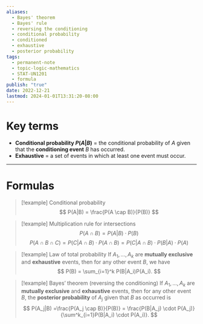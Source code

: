 ```yaml
---
aliases:
  - Bayes' theorem
  - Bayes' rule
  - reversing the conditioning
  - conditional probability
  - conditioned
  - exhaustive
  - posterior probability
tags:
  - permanent-note
  - topic-logic-mathematics
  - STAT-UN1201
  - formula
publish: "true"
date: 2022-12-21
lastmod: 2024-01-01T13:31:20-08:00
---
```

# Key terms

- **Conditional probability $P(A|B)$** = the conditional probability of $A$ given that the **conditioning event** $B$ has occurred.
- **Exhaustive** = a set of events in which at least one event must occur.

---

# Formulas

>[!example] Conditional probability
>$$ P(A|B) = \frac{P(A \cap B)}{P(B)} $$

>[!example] Multiplication rule for intersections
>$$ P(A \cap B) = P(A|B) \cdot P(B) $$
>$$  P(A \cap B \cap C) = P(C | A \cap B) \cdot P(A \cap B) = P(C| A \cap B) \cdot P( B | A) \cdot P(A) $$

>[!example] Law of total probability
>If $A_1, ..., A_k$ are **mutually exclusive** and **exhaustive** events, then for any other event $B$, we have 
>$$ P(B) = \sum_{i=1}^k P(B|A_i)P(A_i). $$

>[!example] Bayes’ theorem (reversing the conditioning)
>If $A_1, ..., A_k$ are **mutually exclusive** and **exhaustive** events, then for any other event $B$, the **posterior probability** of $A_j$ given that $B$ as occurred is 
>$$ P(A_j|B) =\frac{P(A_j \cap B)}{P(B)} = \frac{P(B|A_j) \cdot P(A_j)}{\sum^k_{i=1}P(B|A_i) \cdot P(A_i)}. $$